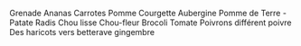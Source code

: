 Grenade
Ananas
Carrotes
Pomme
Courgette
Aubergine
Pomme de Terre - Patate
Radis
Chou lisse
Chou-fleur
Brocoli
Tomate
Poivrons différent poivre
Des haricots vers
betterave
gingembre
